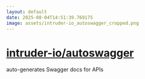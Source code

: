 ```yaml
---
layout: default
date: 2025-08-04T14:51:39.769175
image: assets/intruder-io_autoswagger_cropped.png
---
```


# [intruder-io/autoswagger](https://github.com/intruder-io/autoswagger)

auto-generates Swagger docs for APIs
